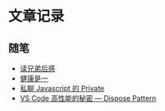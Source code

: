 # 文章记录

## 随笔

-   [读兄弟后感](https://love2ai.com/2017/10/08/%E8%AF%BB%E3%80%8A%E5%85%84%E5%BC%9F%E3%80%8B%E5%90%8E%E6%84%9F/)
-   [健康是一](https://love2ai.com/2018/12/28/%E5%81%A5%E5%BA%B7%E6%98%AF%E4%B8%80/)
-   [私聊 Javascript 的 Private](https://love2ai.com/2019/03/06/%E7%A7%81%E8%81%8AJavascript%E7%9A%84Private/)
-   [VS Code 高性能的秘密 — Dispose Pattern](https://love2ai.com/2019/03/18/VS%20Code%20%E9%AB%98%E6%80%A7%E8%83%BD%E7%9A%84%E7%A7%98%E5%AF%86%20%E2%80%94%20Dispose%20Pattern/)